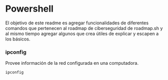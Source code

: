 # Powershell

El objetivo de este readme es agregar funcionalidades de diferentes comandos que pertenecen al roadmap de ciberseguridad de roadmap.sh y al mismo tiempo agregar algunos que crea útiles de explicar y escapen a los básicos.

### ipconfig

Provee información de la red configurada en una computadora. 

```bash
ipconfig
```
